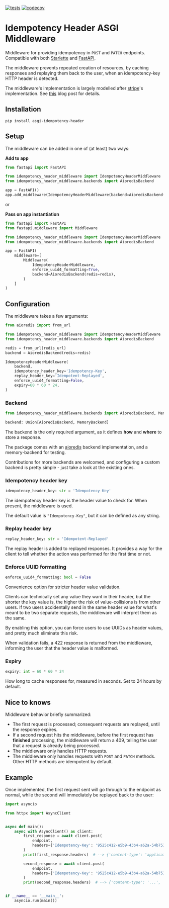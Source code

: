 [![tests](https://github.com/sondrelg/asgi-idempotency-header/actions/workflows/test.yml/badge.svg)](https://github.com/sondrelg/asgi-idempotency-header/actions/workflows/test.yml)
[![codecov](https://codecov.io/gh/sondrelg/asgi-idempotency-header/branch/main/graph/badge.svg?token=UOJTCSY8H7)](https://codecov.io/gh/sondrelg/asgi-idempotency-header)

# Idempotency Header ASGI Middleware

Middleware for providing idempotency in `POST` and `PATCH` endpoints. Compatible with
both [Starlette](https://github.com/encode/starlette) and [FastAPI](https://github.com/tiangolo/fastapi).

The middleware prevents repeated creation of resources, by caching responses and replaying them back to the user, when
an idempotency-key HTTP header is detected.

The middleware's implementation is largely modelled after [stripe](stripe.com)'s implementation.
See [this](https://stripe.com/blog/idempotency) blog post for details.

## Installation

```
pip install asgi-idempotency-header
```

## Setup

The middleware can be added in one of (at least) two ways:

**Add to app**

```python
from fastapi import FastAPI

from idempotency_header_middleware import IdempotencyHeaderMiddleware
from idempotency_header_middleware.backends import AioredisBackend

app = FastAPI()
app.add_middleware(IdempotencyHeaderMiddleware(backend=AioredisBackend(redis=redis)))
```

or

**Pass on app instantiation**

```python
from fastapi import FastAPI
from fastapi.middleware import Middleware

from idempotency_header_middleware import IdempotencyHeaderMiddleware
from idempotency_header_middleware.backends import AioredisBackend

app = FastAPI(
    middleware=[
        Middleware(
            IdempotencyHeaderMiddleware,
            enforce_uuid4_formatting=True,
            backend=AioredisBackend(redis=redis),
        )
    ]
)
```

## Configuration

The middleware takes a few arguments:

```python
from aioredis import from_url

from idempotency_header_middleware import IdempotencyHeaderMiddleware
from idempotency_header_middleware.backends import AioredisBackend

redis = from_url(redis_url)
backend = AioredisBackend(redis=redis)

IdempotencyHeaderMiddleware(
    backend,
    idempotency_header_key='Idempotency-Key',
    replay_header_key='Idempotent-Replayed',
    enforce_uuid4_formatting=False,
    expiry=60 * 60 * 24,
)
```

### Backend

```python
from idempotency_header_middleware.backends import AioredisBackend, MemoryBackend

backend: Union[AioredisBackend, MemoryBackend]
```

The backend is the only required argument, as it defines **how** and **where** to store a response.

The package comes with an [aioredis](https://github.com/aio-libs/aioredis-py) backend implementation, and a
memory-backend for testing.

Contributions for more backends are welcomed, and configuring a custom backend is pretty simple - just take a look at
the existing ones.

### Idempotency header key

```python
idempotency_header_key: str = 'Idempotency-Key'
```

The idempotency header key is the header value to check for. When present, the middleware is used.

The default value is `"Idempotency-Key"`, but it can be defined as any string.

### Replay header key

```python
replay_header_key: str = 'Idempotent-Replayed'
```

The replay header is added to replayed responses. It provides a way for the client to tell whether the action was
performed for the first time or not.

### Enforce UUID formatting

```python
enforce_uuid4_formatting: bool = False
```

Convenience option for stricter header value validation.

Clients can technically set any value they want in their header,
but the shorter the key value is, the higher the risk of value-collisions is from other users.
If two users accidentally send in the same header value for what's meant to be two separate requests,
the middleware will interpret them as the same.

By enabling this option, you can force users to use UUIDs as header values, and pretty much eliminate this risk.

When validation fails, a 422 response is returned from the middleware, informing the user that the header value is malformed.

### Expiry

```python
expiry: int = 60 * 60 * 24
```

How long to cache responses for, measured in seconds. Set to 24 hours by default.

## Nice to knows

Middleware behavior briefly summarized:

- The first request is processed; consequent requests are replayed, until the response expires.
- If a second request hits the middleware, before the first request has **finished** processing,
  the middleware will return a 409, telling the user that a request is already being processed.
- The middleware only handles HTTP requests.
- The middleware only handles requests with `POST` and `PATCH` methods. Other HTTP methods are idempotent by default.

## Example

Once implemented, the first request sent will go through to the endpoint as normal, while the second will immediately be
replayed back to the user:

```python
import asyncio

from httpx import AsyncClient


async def main():
    async with AsyncClient() as client:
        first_response = await client.post(
            endpoint,
            headers={'Idempotency-Key': '9525c412-e5b9-43b4-a62a-54b751fac989'}
        )
        print(first_response.headers)  # --> {'content-type': 'application/json'}

        second_response = await client.post(
            endpoint,
            headers={'Idempotency-Key': '9525c412-e5b9-43b4-a62a-54b751fac989'}
        )
        print(second_response.headers)  # --> {'content-type': '...', 'idempotent-replayed': true}


if __name__ == '__main__':
    asyncio.run(main())
```
